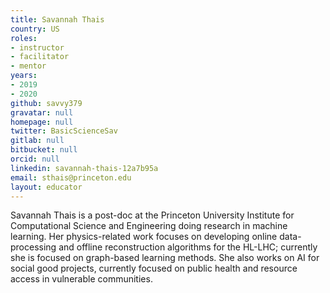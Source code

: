 ```yaml
---
title: Savannah Thais
country: US
roles:
- instructor
- facilitator
- mentor
years:
- 2019
- 2020
github: savvy379
gravatar: null
homepage: null
twitter: BasicScienceSav
gitlab: null
bitbucket: null
orcid: null
linkedin: savannah-thais-12a7b95a
email: sthais@princeton.edu
layout: educator
---
```


Savannah Thais is a post-doc at the Princeton University Institute for Computational Science and Engineering doing research in machine learning. Her physics-related work focuses on developing online data-processing and offline reconstruction algorithms for the HL-LHC; currently she is focused on graph-based learning methods. She also works on AI for social good projects, currently focused on public health and resource access in vulnerable communities.